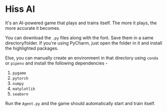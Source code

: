 # Hiss AI

It's an AI-powered game that plays and trains itself. The more it plays, the more accurate it becomes.

You can download the `.py` files along with the font. Save them in a same directory/folder. If you're using PyCharm, just open the folder in it and install the highlighted packages. 

Else, you can manually create an environment in that directory using `conda` or `pipenv` and install the following dependencies -
1. `pygame`
2. `pytorch`
3. `numpy`
4. `matplotlib`
5. `seaborn`

Run the `Agent.py` and the game should automatically start and train itself.
